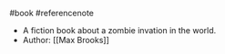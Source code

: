 #book  #referencenote
- A fiction book about a zombie invation in the world. 
- Author: [[Max Brooks]]
